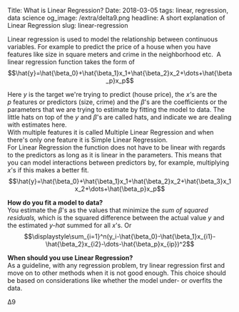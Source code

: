Title: What is Linear Regression?
Date: 2018-03-05
tags: linear, regression, data science
og_image: /extra/delta9.png
headline: A short explanation of Linear Regression
slug: linear-regression

Linear regression is used to model the relationship between continuous variables. For example to predict the price of a house when you have features like size in square meters and crime in the neighborhood etc.&nbsp; A linear regression function takes the form of<br />
$$\hat{y}=\hat{\beta_0}+\hat{\beta_1}x_1+\hat{\beta_2}x_2+\dots+\hat{\beta_p}x_p$$

Here <i>y </i>is the target we're trying to predict (house price), the&nbsp;<i>x'</i>s are the <i>p&nbsp;</i>features or predictors (size, crime) and the <i>β</i>'s are the coefficients or the parameters that we are trying to estimate by fitting the model to data. The little hats on top of the&nbsp;<i>y </i>and&nbsp;<i>β</i>'s are called hats, and indicate we are dealing with estimates here.<br />
With multiple features it is called Multiple Linear Regression and when there's only one feature it is Simple Linear Regression.<br />
For Linear Regression the function does not have to be linear with regards to the predictors as long as it is linear in the parameters. This means that you can model interactions between predictors by, for example, multiplying <i>x</i>'s if this makes a better fit.<br />
$$\hat{y}=\hat{\beta_0}+\hat{\beta_1}x_1+\hat{\beta_2}x_2+\hat{\beta_3}x_1x_2+\dots+\hat{\beta_p}x_p$$

**How do you fit a model to data?**  
You estimate the&nbsp;<i>β</i>'s&nbsp;as the values that minimize the <i>sum of squared residuals, </i>which is the squared difference between the actual value <i>y</i>&nbsp;and the estimated <i>y-hat </i>summed for all <i>x</i>'s. Or<br />
$$\displaystyle\sum_{i=1}^n(y_i-\hat{\beta_0}-\hat{\beta_1}x_{i1}-\hat{\beta_2}x_{i2}-\dots-\hat{\beta_p}x_{ip})^2$$

**When should you use Linear Regression?**  
As a guideline, with any regression problem, try linear regression first and move on to other methods when it is not good enough. This choice should be based on considerations like whether the model under- or overfits the data.  

&#916;9
